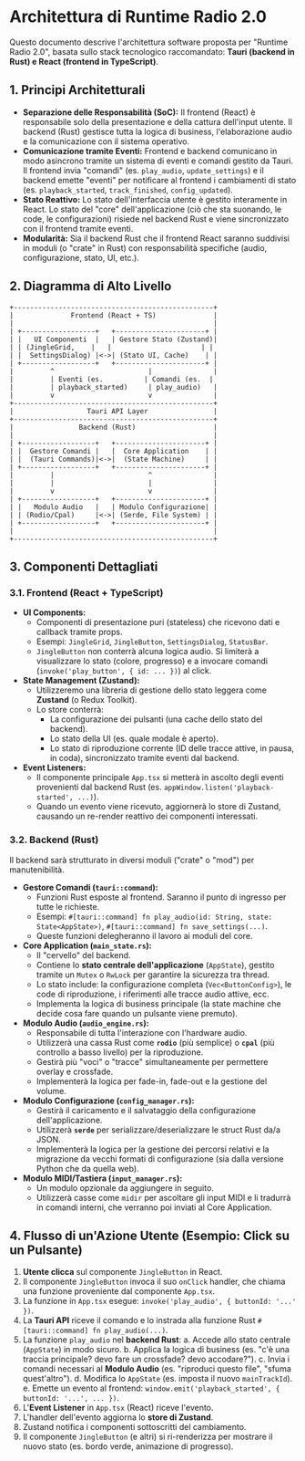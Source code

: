 # Architettura di Runtime Radio 2.0

Questo documento descrive l'architettura software proposta per "Runtime Radio 2.0", basata sullo stack tecnologico raccomandato: **Tauri (backend in Rust) e React (frontend in TypeScript)**.

## 1. Principi Architetturali

-   **Separazione delle Responsabilità (SoC):** Il frontend (React) è responsabile solo della presentazione e della cattura dell'input utente. Il backend (Rust) gestisce tutta la logica di business, l'elaborazione audio e la comunicazione con il sistema operativo.
-   **Comunicazione tramite Eventi:** Frontend e backend comunicano in modo asincrono tramite un sistema di eventi e comandi gestito da Tauri. Il frontend invia "comandi" (es. `play_audio`, `update_settings`) e il backend emette "eventi" per notificare al frontend i cambiamenti di stato (es. `playback_started`, `track_finished`, `config_updated`).
-   **Stato Reattivo:** Lo stato dell'interfaccia utente è gestito interamente in React. Lo stato del "core" dell'applicazione (ciò che sta suonando, le code, le configurazioni) risiede nel backend Rust e viene sincronizzato con il frontend tramite eventi.
-   **Modularità:** Sia il backend Rust che il frontend React saranno suddivisi in moduli (o "crate" in Rust) con responsabilità specifiche (audio, configurazione, stato, UI, etc.).

## 2. Diagramma di Alto Livello

```
+-------------------------------------------------+
|              Frontend (React + TS)              |
|                                                 |
| +------------------+   +----------------------+ |
| |   UI Componenti  |   | Gestore Stato (Zustand)|
| | (JingleGrid,    |   |                      | |
| |  SettingsDialog) |<->| (Stato UI, Cache)    | |
| +------------------+   +----------------------+ |
|         ^                       |               |
|         | Eventi (es.          | Comandi (es.  |
|         | playback_started)     | play_audio)   |
|         v                       v               |
+-------------------------------------------------+
|                  Tauri API Layer                |
+-------------------------------------------------+
|                Backend (Rust)                   |
|                                                 |
| +------------------+   +----------------------+ |
| |  Gestore Comandi |   |  Core Application    | |
| |  (Tauri Commands)|<->|  (State Machine)     | |
| +------------------+   +----------------------+ |
|         |                       ^               |
|         |                       |               |
|         v                       v               |
| +------------------+   +----------------------+ |
| |   Modulo Audio   |   | Modulo Configurazione| |
| | (Rodio/Cpal)     |<->| (Serde, File System) | |
| +------------------+   +----------------------+ |
|                                                 |
+-------------------------------------------------+
```

## 3. Componenti Dettagliati

### 3.1. Frontend (React + TypeScript)

-   **UI Components:**
    -   Componenti di presentazione puri (stateless) che ricevono dati e callback tramite props.
    -   Esempi: `JingleGrid`, `JingleButton`, `SettingsDialog`, `StatusBar`.
    -   `JingleButton` non conterrà alcuna logica audio. Si limiterà a visualizzare lo stato (colore, progresso) e a invocare comandi (`invoke('play_button', { id: ... })`) al click.
-   **State Management (Zustand):**
    -   Utilizzeremo una libreria di gestione dello stato leggera come **Zustand** (o Redux Toolkit).
    -   Lo store conterrà:
        -   La configurazione dei pulsanti (una cache dello stato del backend).
        -   Lo stato della UI (es. quale modale è aperto).
        -   Lo stato di riproduzione corrente (ID delle tracce attive, in pausa, in coda), sincronizzato tramite eventi dal backend.
-   **Event Listeners:**
    -   Il componente principale `App.tsx` si metterà in ascolto degli eventi provenienti dal backend Rust (es. `appWindow.listen('playback-started', ...)`).
    -   Quando un evento viene ricevuto, aggiornerà lo store di Zustand, causando un re-render reattivo dei componenti interessati.

### 3.2. Backend (Rust)

Il backend sarà strutturato in diversi moduli ("crate" o "mod") per manutenibilità.

-   **Gestore Comandi (`tauri::command`):**
    -   Funzioni Rust esposte al frontend. Saranno il punto di ingresso per tutte le richieste.
    -   Esempi: `#[tauri::command] fn play_audio(id: String, state: State<AppState>)`, `#[tauri::command] fn save_settings(...)`.
    -   Queste funzioni delegheranno il lavoro ai moduli del core.
-   **Core Application (`main_state.rs`):**
    -   Il "cervello" del backend.
    -   Contiene lo **stato centrale dell'applicazione** (`AppState`), gestito tramite un `Mutex` o `RwLock` per garantire la sicurezza tra thread.
    -   Lo stato include: la configurazione completa (`Vec<ButtonConfig>`), le code di riproduzione, i riferimenti alle tracce audio attive, ecc.
    -   Implementa la logica di business principale (la state machine che decide cosa fare quando un pulsante viene premuto).
-   **Modulo Audio (`audio_engine.rs`):**
    -   Responsabile di tutta l'interazione con l'hardware audio.
    -   Utilizzerà una cassa Rust come **`rodio`** (più semplice) o **`cpal`** (più controllo a basso livello) per la riproduzione.
    -   Gestirà più "voci" o "tracce" simultaneamente per permettere overlay e crossfade.
    -   Implementerà la logica per fade-in, fade-out e la gestione del volume.
-   **Modulo Configurazione (`config_manager.rs`):**
    -   Gestirà il caricamento e il salvataggio della configurazione dell'applicazione.
    -   Utilizzerà **`serde`** per serializzare/deserializzare le struct Rust da/a JSON.
    -   Implementerà la logica per la gestione dei percorsi relativi e la migrazione da vecchi formati di configurazione (sia dalla versione Python che da quella web).
-   **Modulo MIDI/Tastiera (`input_manager.rs`):**
    -   Un modulo opzionale da aggiungere in seguito.
    -   Utilizzerà casse come `midir` per ascoltare gli input MIDI e li tradurrà in comandi interni, che verranno poi inviati al Core Application.

## 4. Flusso di un'Azione Utente (Esempio: Click su un Pulsante)

1.  **Utente clicca** sul componente `JingleButton` in React.
2.  Il componente `JingleButton` invoca il suo `onClick` handler, che chiama una funzione proveniente dal componente `App.tsx`.
3.  La funzione in `App.tsx` esegue: `invoke('play_audio', { buttonId: '...' })`.
4.  La **Tauri API** riceve il comando e lo instrada alla funzione Rust `#[tauri::command] fn play_audio(...)`.
5.  La funzione `play_audio` nel **backend Rust**:
    a. Accede allo stato centrale (`AppState`) in modo sicuro.
    b. Applica la logica di business (es. "c'è una traccia principale? devo fare un crossfade? devo accodare?").
    c. Invia i comandi necessari al **Modulo Audio** (es. "riproduci questo file", "sfuma quest'altro").
    d. Modifica lo `AppState` (es. imposta il nuovo `mainTrackId`).
    e. Emette un evento al frontend: `window.emit('playback_started', { buttonId: '...', ... })`.
6.  L'**Event Listener** in `App.tsx` (React) riceve l'evento.
7.  L'handler dell'evento aggiorna lo **store di Zustand**.
8.  Zustand notifica i componenti sottoscritti del cambiamento.
9.  Il componente `JingleButton` (e altri) si ri-renderizza per mostrare il nuovo stato (es. bordo verde, animazione di progresso).
